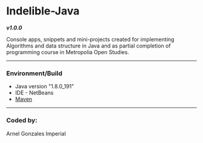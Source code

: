 # Indelible-Java

***v1.0.0***

Console apps, snippets and mini-projects created for implementing Algorithms and data structure in Java and as partial completion of programming course in Metropolia Open Studies.

---

### Environment/Build
* Java version "1.8.0_191"
* IDE - NetBeans
* [Maven](https://maven.apache.org/)
---

### Coded by:
Arnel Gonzales Imperial
